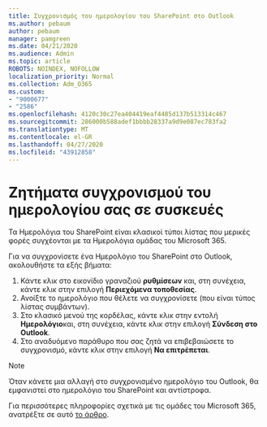 ```yaml
---
title: Συγχρονισμός του ημερολογίου του SharePoint στο Outlook
ms.author: pebaum
author: pebaum
manager: pamgreen
ms.date: 04/21/2020
ms.audience: Admin
ms.topic: article
ROBOTS: NOINDEX, NOFOLLOW
localization_priority: Normal
ms.collection: Adm_O365
ms.custom:
- "9000677"
- "2586"
ms.openlocfilehash: 4120c30c27ea404419eaf4485d137b513314c467
ms.sourcegitcommit: 286000b588adef1bbbb28337a9d9e087ec783fa2
ms.translationtype: MT
ms.contentlocale: el-GR
ms.lasthandoff: 04/27/2020
ms.locfileid: "43912858"
---
```

# <a name="issues-synchronizing-your-calendar-to-devices"></a>Ζητήματα συγχρονισμού του ημερολογίου σας σε συσκευές

Τα Ημερολόγια του SharePoint είναι κλασικοί τύποι λίστας που μερικές φορές συγχέονται με τα Ημερολόγια ομάδας του Microsoft 365.

Για να συγχρονίσετε ένα Ημερολόγιο του SharePoint στο Outlook, ακολουθήστε τα εξής βήματα:

1. Κάντε κλικ στο εικονίδιο γραναζιού **ρυθμίσεων** και, στη συνέχεια, κάντε κλικ στην επιλογή **Περιεχόμενα τοποθεσίας**.
2. Ανοίξτε το ημερολόγιο που θέλετε να συγχρονίσετε (που είναι τύπος λίστας συμβάντων).
3. Στο κλασικό μενού της κορδέλας, κάντε κλικ στην εντολή **Ημερολόγιο**και, στη συνέχεια, κάντε κλικ στην επιλογή **Σύνδεση στο Outlook**.
4. Στο αναδυόμενο παράθυρο που σας ζητά να επιβεβαιώσετε το συγχρονισμό, κάντε κλικ στην επιλογή **Να επιτρέπεται**.

>[!Note]
> Όταν κάνετε μια αλλαγή στο συγχρονισμένο ημερολόγιο του Outlook, θα εμφανιστεί στο ημερολόγιο του SharePoint και αντίστροφα.

Για περισσότερες πληροφορίες σχετικά με τις ομάδες του Microsoft 365, ανατρέξτε σε αυτό [το άρθρο](https://support.office.com/article/Learn-about-Office-365-groups-b565caa1-5c40-40ef-9915-60fdb2d97fa2).
